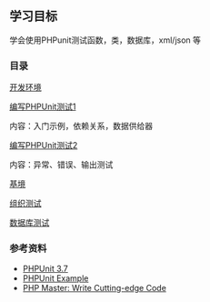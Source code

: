 ## 学习目标

学会使用PHPunit测试函数，类，数据库，xml/json 等

### 目录

[开发环境](1install.md)

[编写PHPUnit测试1](2start.md)

内容：入门示例，依赖关系，数据供给器

[编写PHPUnit测试2](3exception.md)

内容：异常、错误、输出测试

[基境](4fixtures.md)

[组织测试](5organizing.md)

[数据库测试](6database.md)


### 参考资料

* [PHPUnit 3.7](https://phpunit.de/manual/3.7/zh_cn/index.html)
* [PHPUnit Example](https://github.com/tamaragl/PHPUNIT)
* [PHP Master: Write Cutting-edge Code](http://www.sitepoint.com/store/php-master-write-cutting-edge-code/)
